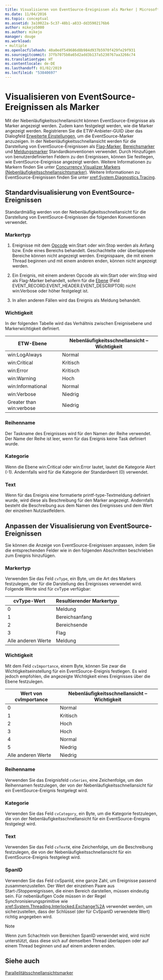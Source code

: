 ```yaml
---
title: Visualisieren von EventSource-Ereignissen als Marker | Microsoft-Dokumentation
ms.date: 11/04/2016
ms.topic: conceptual
ms.assetid: 3a10022a-5c37-48b1-a833-dd35902176b6
author: mikejo5000
ms.author: mikejo
manager: douge
ms.workload:
- multiple
ms.openlocfilehash: 40a0edf549686d8b984d937b5970f429fe29f931
ms.sourcegitcommit: 37fb7075b0a65d2add3b137a5230767aa3266c74
ms.translationtype: HT
ms.contentlocale: de-DE
ms.lasthandoff: 01/02/2019
ms.locfileid: "53840697"
---
```

# <a name="visualize-eventsource-events-as-markers"></a>Visualisieren von EventSource-Ereignissen als Marker
Mit der Nebenläufigkeitsschnellansicht können EventSource-Ereignisse als Marker angezeigt werden. Zudem kann festgelegt werden, wie die Marker angezeigt werden. Registrieren Sie die ETW-Anbieter-GUID über das Dialogfeld [Erweiterte Einstellungen](../profiling/advanced-settings-dialog-box-concurrency-visualizer.md), um die EventSource-Marker anzuzeigen. In der Nebenläufigkeitsschnellansicht werden für die Darstellung von EventSource-Ereignissen als [Flag-Marker](../profiling/flag-markers.md), [Bereichsmarker](../profiling/span-markers.md) und [Meldungsmarker](../profiling/message-markers.md) Standardkonventionen verwendet. Durch Hinzufügen von benutzerdefinierten Feldern zu den Ereignissen, können Sie festlegen, wie EventSource-Ereignisse angezeigt werden. Weitere Informationen zu Markern finden Sie unter [Concurrency Visualizer Markers (Nebenläufigkeitsschnellansichtsmarker)](../profiling/concurrency-visualizer-markers.md). Weitere Informationen zu EventSource-Ereignissen finden Sie unter <xref:System.Diagnostics.Tracing>.  
  
## <a name="default-visualization-of-eventsource-events"></a>Standardvisualisierung von EventSource-Ereignissen  
 Standardmäßig werden von der Nebenläufigkeitsschnellansicht für die Darstellung von EventSource-Ereignissen die folgenden Konventionen verwendet.  
  
### <a name="marker-type"></a>Markertyp  
  
1.  Ereignisse mit dem [Opcode](/windows/desktop/WES/eventmanifestschema-opcodetype-complextype) win:Start oder win:Stop werden als Anfang bzw. Ende eines Bereichs behandelt.  Geschachtelte oder überlappende Bereiche können nicht angezeigt werden. Ereignispaare, die mit einem Thread beginnen und mit einem anderen enden, können nicht angezeigt werden.  
  
2.  Ein Ereignis, mit einem anderen Opcode als win:Start oder win:Stop wird als Flag-Marker behandelt, sofern für die [Ebene](/windows/desktop/WES/defining-severity-levels) (Feld EVENT_RECORD.EVENT_HEADER.EVENT_DESCRIPTOR) nicht win:Verbose oder höher festgelegt ist.  
  
3.  In allen anderen Fällen wird das Ereignis als Meldung behandelt.  
  
### <a name="importance"></a>Wichtigkeit  
 In der folgenden Tabelle wird das Verhältnis zwischen Ereignisebene und Markerwichtigkeit definiert.  
  
|ETW-Ebene|Nebenläufigkeitsschnellansicht – Wichtigkeit|  
|---------------|---------------------------------------|  
|win:LogAlways|Normal|  
|win:Critical|Kritisch|  
|win:Error|Kritisch|  
|win:Warning|Hoch|  
|win:Informational|Normal|  
|win:Verbose|Niedrig|  
|Greater than win:verbose|Niedrig|  
  
### <a name="series-name"></a>Reihenname  
 Der Taskname des Ereignisses wird für den Namen der Reihe verwendet. Der Name der Reihe ist leer, wenn für das Ereignis keine Task definiert wurde.  
  
### <a name="category"></a>Kategorie  
 Wenn die Ebene win:Critical oder win:Error lautet, lautet die Kategorie Alert (-1). Andernfalls wird für die Kategorie der Standardwert (0) verwendet.  
  
### <a name="text"></a>Text  
 Wenn für das Ereignis eine formatierte printf-type-Textmeldung definiert wurde, wird diese als Beschreibung für den Marker angezeigt. Andernfalls besteht die Beschreibung aus dem Namen des Ereignisses und dem Wert der einzelnen Nutzlastfeldern.  
  
## <a name="customize-visualization-of-eventsource-events"></a>Anpassen der Visualisierung von EventSource-Ereignissen  
 Sie können die Anzeige von EventSource-Ereignissen anpassen, indem Sie die entsprechenden Felder wie in den folgenden Abschnitten beschrieben zum Ereignis hinzufügen.  
  
### <a name="marker-type"></a>Markertyp  
 Verwenden Sie das Feld `cvType`, ein Byte, um die Art des Markers festzulegen, der für die Darstellung des Ereignisses verwendet wird. Folgende Werte sind für cvType verfügbar:  
  
|cvType-Wert|Resultierender Markertyp|  
|------------------|---------------------------|  
|0|Meldung|  
|1|Bereichsanfang|  
|2|Bereichsende|  
|3|Flag|  
|Alle anderen Werte|Meldung|  
  
### <a name="importance"></a>Wichtigkeit  
 Mit dem Feld `cvImportance`, einem Byte, können Sie zwar die Wichtigkeitseinstellung für ein EventSource-Ereignis festlegen. Es wird jedoch empfohlen, die angezeigte Wichtigkeit eines Ereignisses über die Ebene festzulegen.  
  
|Wert von cvImportance|Nebenläufigkeitsschnellansicht – Wichtigkeit|  
|------------------------|---------------------------------------|  
|0|Normal|  
|1|Kritisch|  
|2|Hoch|  
|3|Hoch|  
|4|Normal|  
|5|Niedrig|  
|Alle anderen Werte|Niedrig|  
  
### <a name="series-name"></a>Reihenname  
 Verwenden Sie das Ereignisfeld `cvSeries`, eine Zeichenfolge, um den Reihennamen festzulegen, der von der Nebenläufigkeitsschnellansicht für ein EventSource-Ereignis festgelegt wird.  
  
### <a name="category"></a>Kategorie  
 Verwenden Sie das Feld `cvCategory`, ein Byte, um die Kategorie festzulegen, die von der Nebenläufigkeitsschnellansicht für ein EventSource-Ereignis festgelegt wird.  
  
### <a name="text"></a>Text  
 Verwenden Sie das Feld `cvTextW`, eine Zeichenfolge, um die Beschreibung festzulegen, die von der Nebenläufigkeitsschnellansicht für ein EventSource-Ereignis festgelegt wird.  
  
### <a name="spanid"></a>SpanID  
 Verwenden Sie das Feld cvSpanId, eine ganze Zahl, um Ereignisse passend zusammenzustellen. Der Wert der einzelnen Paare aus Start-/Stoppereignissen, die einen Bereich darstellen, müssen eindeutig sein. Für nebenläufigen Code müssen in der Regel Synchronisierungsprimitive wie <xref:System.Threading.Interlocked.Exchange%2A> verwendet werden, um sicherzustellen, dass der Schlüssel (der für CvSpanID verwendete Wert) richtig angegeben wird.  
  
> [!NOTE]
>  Wenn zum Schachteln von Bereichen SpanID verwendet wird, wird nicht unterstützt, dass diese sich auf demselben Thread überlappen oder auf einem Thread beginnen und auf einem anderen enden.  
  
## <a name="see-also"></a>Siehe auch  
 [Parallelitätsschnellansichtsmarker](../profiling/concurrency-visualizer-markers.md)